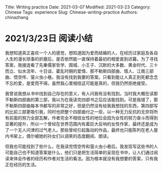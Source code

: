 Title: Writing practice
Date: 2021-03-07 
Modified: 2021-03-23
Category: Chinese
Tags: experience
Slug: Chinese-writing-practice
Authors: chinazhang

# 2021/3/23日 阅读小结

我想知道真正喜欢一个人的感觉，想知道因为爱而结婚的人，在经历过家庭及各自人生的漫长琐事的折磨后，是否依然能一直保持着最初的相爱直到迟暮。为了寻找答案，我接连看了先秦儒家哲学、围城、小王子、沉默的大多数、黄金时代、三十而立、似水流年、十日谈、霍乱时期的爱情、那不勒斯四部曲、情人、江南三部曲、悟空传、萤火虫小巷。我没有找到我要的答案。只看到能让人真正到死都念念不忘的爱，是爱而不得。虽然我心里相信这可能是真的，但我仍然拒绝接受。

我曾说我想从书中找到自己存在的意义，有人问我有没有找到。当时我大概在读那不勒斯四部曲的第三部，我以为在我读完四部书之后应该能找到。可是我错了，那不勒斯四部曲每本书都写的非常之好，但是仍然没有给我我想找的东西，第四部写的比前三部更吸引我，同时也把整个四部曲付之一炬，以一种无力反抗的无奈将所有前面的努力全部瓦解，作者完全不相信女性的地位会因为女性的努力奋斗而得到显著的提升，所以一个曾经在世界范围内有着巨大反响的女性作家，最终还是成为了一个无人问津的过气老人。那些曾经引起轰动的作品，最终也只能陈列在老人屋内书架上，偶尔被她的孙女们以调笑的态度翻阅、朗读。

但我也可能找到了些什么，在我读完悟空传和萤火虫小巷后。我发现写这些书的人可能自己也不知道答案是什么，他们只是把生活简单的呈现在书中，让人们通过阅读来体会作者的经历和作者对生活的看法。因为根本就没有我想要的答案，只有我正在经历的生活。
